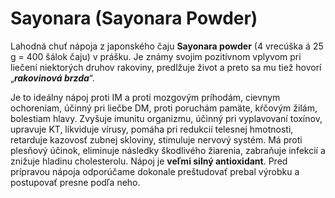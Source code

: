 Sayonara (Sayonara Powder)
==========================

Lahodná chuť nápoja z japonského čaju **Sayonara powder** (4 vrecúška á 25 g =
400 šálok čaju) v prášku. Je známy svojim pozitívnom vplyvom pri liečení
niektorých druhov rakoviny, predlžuje život a preto sa mu tiež hovorí
„***rakovinová brzda***“.

Je to ideálny nápoj proti IM a proti mozgovým príhodám, cievnym ochoreniam,
účinný pri liečbe DM, proti poruchám pamäte, kŕčovým žilám, bolestiam hlavy.
Zvyšuje imunitu organizmu, účinný pri vyplavovaní toxínov, upravuje KT,
likviduje vírusy, pomáha pri redukcií telesnej hmotnosti, retarduje kazovosť
zubnej skloviny, stimuluje nervový systém. Má proti plesňový účinok, eliminuje
následky škodlivého žiarenia, zabraňuje infekcií a znižuje hladinu cholesterolu.
Nápoj je **veľmi silný antioxidant**. Pred prípravou nápoja odporúčame dokonale
preštudovať prebal výrobku a postupovať presne podľa neho.

